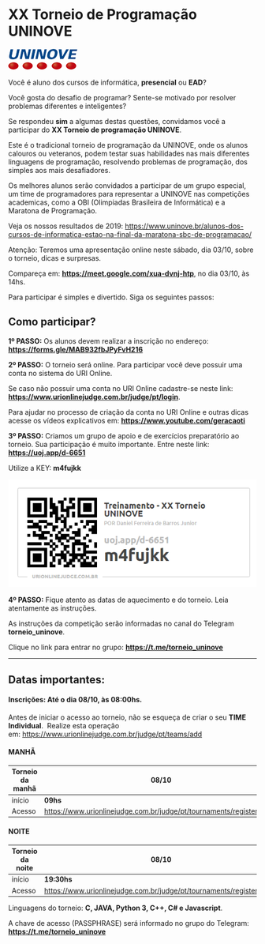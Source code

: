 # **XX Torneio de Programação UNINOVE**
![UNINOVE](https://github.com/uninove-informatica/torneio-de-programacao-uninove/blob/master/uninove.png)

Você é aluno dos cursos de informática, **presencial** ou **EAD**? 

Você gosta do desafio de programar? Sente-se motivado por resolver problemas diferentes e inteligentes?


Se respondeu **sim** a algumas destas questões, convidamos você a participar do **XX Torneio de programação UNINOVE**.


Este é o tradicional torneio de programação da UNINOVE, onde os alunos calouros ou veteranos, podem testar suas habilidades nas mais diferentes linguagens de programação, resolvendo problemas  de programação, dos simples aos mais desafiadores.


Os melhores alunos serão convidados a participar de um grupo especial, um time de programadores para representar a UNINOVE nas competições academicas, como a OBI (Olimpiadas Brasileira de Informática) e a Maratona de Programação.

Veja os nossos resultados de 2019: 
https://www.uninove.br/alunos-dos-cursos-de-informatica-estao-na-final-da-maratona-sbc-de-programacao/

Atenção: Teremos uma apresentação online neste sábado, dia 03/10, sobre o torneio, dicas e surpresas.

Compareça em: **https://meet.google.com/xua-dvnj-htp**, no dia 03/10, às 14hs.


Para participar é simples e divertido. Siga os seguintes passos:



## Como participar?

**1º PASSO:**
Os alunos devem realizar a inscrição no endereço: **https://forms.gle/MAB932fbJPyFvH216**

**2º PASSO:**
O torneio será online. 
Para participar você deve possuir uma conta no sistema do URI Online.

Se caso não possuir uma conta no URI Online cadastre-se neste link: **https://www.urionlinejudge.com.br/judge/pt/login**.

Para ajudar no processo de criação da conta no URI Online e outras dicas acesse os vídeos explicativos em: **https://www.youtube.com/geracaoti**

**3º PASSO:**
Criamos um grupo de apoio e de exercícios preparatório ao torneio.
Sua participação é muito importante. Entre neste link: **https://uoj.app/d-6651**

Utilize a KEY: **m4fujkk**


![Grupo de apoio](https://github.com/uninove-informatica/torneio-de-programacao-uninove/blob/master/inscricao_XX_Torneio.PNG)

**4º PASSO:**
Fique atento as datas de aquecimento e do torneio. 
Leia atentamente as instruções.

As instruções da competição serão informadas no canal do Telegram **torneio_uninove**.

Clique no link para entrar no grupo: **https://t.me/torneio_uninove**


-------------------

## Datas importantes:
#### Inscrições: Até o dia **08/10**, às 08:00hs.

Antes de iniciar o acesso ao torneio, não se esqueça de criar o seu **TIME Individual**. 
Realize esta operação em: https://www.urionlinejudge.com.br/judge/pt/teams/add

#### MANHÃ

| Torneio da **manhã**  |  **08/10**   |
| ------------ | ------------ |
| início |  **09hs** |
| Acesso | https://www.urionlinejudge.com.br/judge/pt/tournaments/register/4135   |

#### NOITE

| Torneio da **noite**  |  **08/10**   |
| ------------ | ------------ |
| início |  **19:30hs** |
| Acesso | https://www.urionlinejudge.com.br/judge/pt/tournaments/register/4136  |

Linguagens do torneio: **C, JAVA, Python 3, C++, C# e Javascript**. 


A chave de acesso (PASSPHRASE) será informado no grupo do Telegram: **https://t.me/torneio_uninove**
